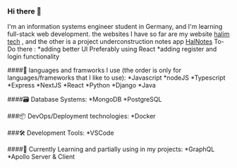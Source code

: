 ### Hi there 👋

<!--
**halimtech/halimtech** is a ✨ _special_ ✨ repository because its `README.md` (this file) appears on your GitHub profile.

Here are some ideas to get you started:

- 🔭 I’m currently working on ...
- 🌱 I’m currently learning ...
- 👯 I’m looking to collaborate on ...
- 🤔 I’m looking for help with ...
- 💬 Ask me about ...
- 📫 How to reach me: ...
- 😄 Pronouns: ...
- ⚡ Fun fact: ...
-->

I'm an information systems engineer student in Germany, and I'm learning full-stack web development. the websites I have so far are my website [halim tech](http://www.halim.tech) , and the other is a project underconstruction notes app [HalNotes](https://sleepy-peak-89229.herokuapp.com/) To-Do there : *adding better UI Preferably using React
  *adding register and login functionality
  
####📔 languages and framworks I use (the order is only for languages/frameworks that I like to use):
*Javascript
*nodeJS
*Typescript
*Express
*NextJS
*React
*Python
*Django
*Java

####🗃 Database Systems:
*MongoDB
*PostgreSQL

###📦 DevOps/Deployment technologies:
*Docker

###🛠 Development Tools:
*VSCode

####🌱 Currently Learning and partially using in my projects:
*GraphQL
*Apollo Server & Client
